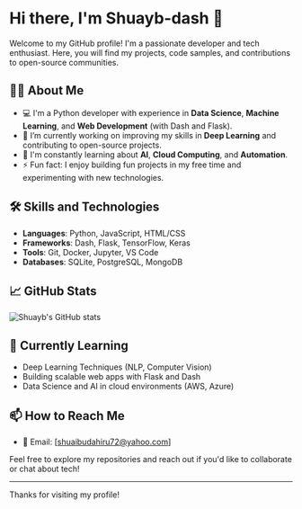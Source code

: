 # Hi there, I'm Shuayb-dash 👋

Welcome to my GitHub profile! I'm a passionate developer and tech enthusiast. Here, you will find my projects, code samples, and contributions to open-source communities.

## 👨‍💻 About Me

- 💻 I'm a Python developer with experience in **Data Science**, **Machine Learning**, and **Web Development** (with Dash and Flask).
- 🔭 I’m currently working on improving my skills in **Deep Learning** and contributing to open-source projects.
- 🌱 I'm constantly learning about **AI**, **Cloud Computing**, and **Automation**.
- ⚡ Fun fact: I enjoy building fun projects in my free time and experimenting with new technologies.

## 🛠️ Skills and Technologies

- **Languages**: Python, JavaScript, HTML/CSS
- **Frameworks**: Dash, Flask, TensorFlow, Keras
- **Tools**: Git, Docker, Jupyter, VS Code
- **Databases**: SQLite, PostgreSQL, MongoDB

## 📈 GitHub Stats

![Shuayb's GitHub stats](https://github-readme-stats.vercel.app/api?username=shuayb&show_icons=true&count_private=true&hide_title=true&hide=prs)

## 🌱 Currently Learning

- Deep Learning Techniques (NLP, Computer Vision)
- Building scalable web apps with Flask and Dash
- Data Science and AI in cloud environments (AWS, Azure)

## 📫 How to Reach Me

- 📧 Email: [shuaibudahiru72@yahoo.com]

Feel free to explore my repositories and reach out if you'd like to collaborate or chat about tech!

---

Thanks for visiting my profile!
